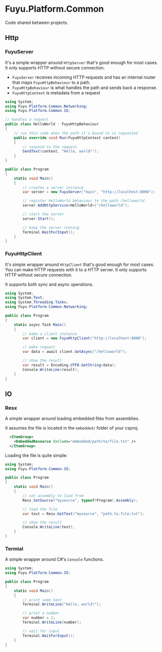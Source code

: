# Fuyu.Platform.Common

Code shared between projects.

## Http

### FuyuServer

It's a simple wrapper around `HttpServer` that's good enough for most cases.
It only supports HTTP without secure connection.

- `FuyuServer` receives incoming HTTP requests and has an internal router
that maps `FuyuHttpBehaviour` to a path.
- `FuyuHttpBehaviour` is what handles the path and sends back a response.
- `FuyuHttpContext` is metadata from a request

```cs
using System;
using Fuyu.Platform.Common.Networking;
using Fuyu.Platform.Common.IO;

// handles a request
public class HelloWorld : FuyuHttpBehaviour
{
    // run this code when the path it's bound to is requested
    public override void Run(FuyuHttpContext context)
    {
        // respond to the request
        SendText(context, "Hello, world!");
    }
}

public class Program
{
    static void Main()
    {
        // creates a server instance
        var server = new FuyuServer("main", "http://localhost:8000");

        // register HelloWorld behaviour to the path /helloworld
        server.AddHttpService<HelloWorld>("/helloworld");

        // start the server
        server.Start();

        // keep the server running
        Terminal.WaitForInput();
    }
}
```

### FuyuHttpClient

It's simple wrapper around `HttpClient` that's good enough for most cases. You
can make HTTP requests with it to a HTTP server. It only supports HTTP without
secure connection.

It supports both sync and async operations.

```cs
using System;
using System.Text;
using System.Threading.Tasks;
using Fuyu.Platform.Common.Networking;

public class Program
{
    static async Task Main()
    {
        // make a client instance
        var client = new FuyuHttpClient("http://localhost:8000");

        // make request
        var data = await client.GetAsync("/helloworld");

        // show the result
        var result = Encoding.UTF8.GetString(data);
        Console.WriteLine(result);
    }
}
```

## IO

### Resx

A simple wrapper around loading embedded files from assemblies.

It assumes the file is located in the `embedded/` folder of your csproj.

```xml
  <ItemGroup>
    <EmbeddedResource Include="embedded/path/to/file.txt" />
  </ItemGroup>
```

Loading the file is quite simple:

```cs
using System;
using Fuyu.Platform.Common.IO;

public class Program
{
    static void Main()
    {
        // set assembly to load from
        Resx.SetSource("mysource", typeof(Program).Assembly);

        // load the file
        var text = Resx.GetText("mysource", "path.to.file.txt");

        // show the result
        Console.WriteLine(text);
    }
}
```

### Termial

A simple wrapper around C#'s `Console` functions.

```cs
using System;
using Fuyu.Platform.Common.IO;

public class Program
{
    static void Main()
    {
        // print some text
        Terminal.WriteLine("Hello, world!");

        // print a number
        var number = 1;
        Terminal.WriteLine(number);

        // wait for input
        Terminal.WaitForInput();
    }
}
```